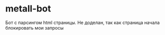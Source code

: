 # metall-bot

Бот с парсингом html страницы. Не доделан, так как страница начала блокировать мои запросы
